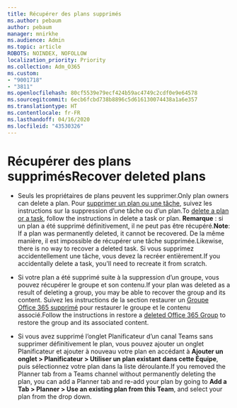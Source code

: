 ```yaml
---
title: Récupérer des plans supprimés
ms.author: pebaum
author: pebaum
manager: mnirkhe
ms.audience: Admin
ms.topic: article
ROBOTS: NOINDEX, NOFOLLOW
localization_priority: Priority
ms.collection: Adm_O365
ms.custom:
- "9001718"
- "3811"
ms.openlocfilehash: 80cf5539e79ecf424b59ac4749c2cdf0e9e64578
ms.sourcegitcommit: 6ecb6fcbd738b8896c5d616130074438a1a6e357
ms.translationtype: HT
ms.contentlocale: fr-FR
ms.lasthandoff: 04/16/2020
ms.locfileid: "43530326"
---
```

# <a name="recover-deleted-plans"></a><span data-ttu-id="f863c-102">Récupérer des plans supprimés</span><span class="sxs-lookup"><span data-stu-id="f863c-102">Recover deleted plans</span></span>

- <span data-ttu-id="f863c-103">Seuls les propriétaires de plans peuvent les supprimer.</span><span class="sxs-lookup"><span data-stu-id="f863c-103">Only plan owners can delete a plan.</span></span> <span data-ttu-id="f863c-104">Pour [supprimer un plan ou une tâche](https://support.microsoft.com/fr-FR/office/delete-a-task-or-plan-39e10e78-13f0-446d-94cd-9e562648497a.), suivez les instructions sur la suppression d’une tâche ou d’un plan.</span><span class="sxs-lookup"><span data-stu-id="f863c-104">To [delete a plan or a task](https://support.microsoft.com/fr-FR/office/delete-a-task-or-plan-39e10e78-13f0-446d-94cd-9e562648497a.), follow the instructions in delete a task or plan.</span></span>  <span data-ttu-id="f863c-105">**Remarque** : si un plan a été supprimé définitivement, il ne peut pas être récupéré.</span><span class="sxs-lookup"><span data-stu-id="f863c-105">**Note**: If a plan was permanently deleted, it cannot be recovered.</span></span> <span data-ttu-id="f863c-106">De la même manière, il est impossible de récupérer une tâche supprimée.</span><span class="sxs-lookup"><span data-stu-id="f863c-106">Likewise, there is no way to recover a deleted task.</span></span> <span data-ttu-id="f863c-107">Si vous supprimez accidentellement une tâche, vous devez la recréer entièrement.</span><span class="sxs-lookup"><span data-stu-id="f863c-107">If you accidentally delete a task, you'll need to recreate it from scratch.</span></span>

- <span data-ttu-id="f863c-108">Si votre plan a été supprimé suite à la suppression d’un groupe, vous pouvez récupérer le groupe et son contenu.</span><span class="sxs-lookup"><span data-stu-id="f863c-108">If your plan was deleted as a result of deleting a group, you may be able to recover the group and its content.</span></span> <span data-ttu-id="f863c-109">Suivez les instructions de la section restaurer un [Groupe Office 365 supprimé](https://docs.microsoft.com/microsoft-365/admin/create-groups/restore-deleted-group?view=o365-worldwide) pour restaurer le groupe et le contenu associé.</span><span class="sxs-lookup"><span data-stu-id="f863c-109">Follow the instructions in restore a [deleted Office 365 Group](https://docs.microsoft.com/microsoft-365/admin/create-groups/restore-deleted-group?view=o365-worldwide) to restore the group and its associated content.</span></span>

- <span data-ttu-id="f863c-110">Si vous avez supprimé l’onglet Planificateur d’un canal Teams sans supprimer définitivement le plan, vous pouvez ajouter un onglet Planificateur et ajouter à nouveau votre plan en accédant à **Ajouter un onglet > Planificateur > Utiliser un plan existant dans cette Équipe**, puis sélectionnez votre plan dans la liste déroulante.</span><span class="sxs-lookup"><span data-stu-id="f863c-110">If you removed the Planner tab from a Teams channel without permanently deleting the plan, you can add a Planner tab and re-add your plan by going to **Add a Tab > Planner > Use an existing plan from this Team**, and select your plan from the drop down.</span></span>
